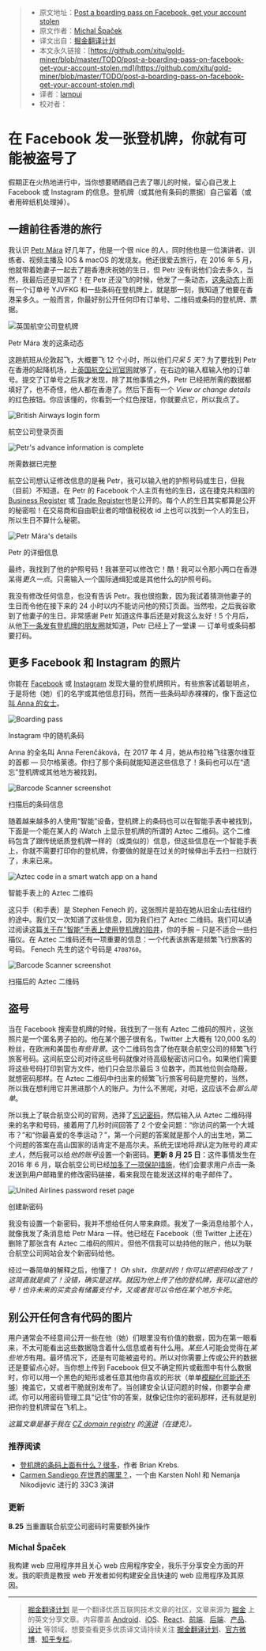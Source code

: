 
> * 原文地址：[Post a boarding pass on Facebook, get your account stolen](https://www.michalspacek.com/post-a-boarding-pass-on-facebook-get-your-account-stolen)
> * 原文作者：[Michal Špaček](https://www.michalspacek.com/)
> * 译文出自：[掘金翻译计划](https://github.com/xitu/gold-miner)
> * 本文永久链接：[https://github.com/xitu/gold-miner/blob/master/TODO/post-a-boarding-pass-on-facebook-get-your-account-stolen.md](https://github.com/xitu/gold-miner/blob/master/TODO/post-a-boarding-pass-on-facebook-get-your-account-stolen.md)
> * 译者：[lampui](https://github.com/lampui)
> * 校对者：

# 在 Facebook 发一张登机牌，你就有可能被盗号了

假期正在火热地进行中，当你想要晒晒自己去了哪儿的时候，留心自己发上 Facebook 或 Instagram 的信息。登机牌（或其他有条码的票据）自己留着（或者用碎纸机处理掉）。

## 一趟前往香港的旅行

我认识 [Petr Mára](http://www.petrmara.com/) 好几年了，他是一个很 nice 的人，同时他也是一位演讲者、训练者、视频主播及 IOS & macOS 的发烧友。他还很爱去旅行，在 2016 年 5 月，他就带着她妻子一起去了趟香港庆祝她的生日，但 Petr 没有说他们会去多久，当然，我最后还是知道了！在 Petr 还没飞的时候，他发了一条动态，[这条动态](https://www.instagram.com/p/BF06blXmUXF/)上面有一个订单号 YJVFKG 和一些条码在登机牌上，就是那一刻，我知道了他要在香港呆多久。一般而言，你最好别公开任何印有订单号、二维码或条码的登机牌、票据。

![英国航空公司登机牌](https://www.michalspacek.cz/i/images/blog/boardingpass/ba-pass.jpg)

Petr Mára 发的这条动态

这趟航班从伦敦起飞，大概要飞 12 个小时，所以他们*只呆 5 天*？为了要找到 Petr 在香港的起降机场，上[英国航空公司官网](https://www.britishairways.com/travel/managebooking/public/en_cz)就够了，在右边的输入框输入他的订单号。提交了订单号之后我才发现，除了其他事情之外，Petr 已经把所需的数据都填好了，也不奇怪，他人都在香港了。然后下面有一个 _View or change details_ 的红色按钮。你应该懂的，你看到一个红色按钮，你就要点它，所以我点了。

![British Airways login form](https://www.michalspacek.cz/i/images/blog/boardingpass/ba-login.png)

航空公司登录页面

![Petr's advance information is complete](https://www.michalspacek.cz/i/images/blog/boardingpass/ba-completed.png)

所需数据已完整

航空公司想认证修改信息的是~~我~~ Petr，我可以输入他的护照号码或生日，但我（目前）不知道。在 Petr 的 Facebook 个人主页有他的生日，这在捷克共和国的 [Business Register](https://or.justice.cz/) 或 [Trade Register](http://www.rzp.cz/)也是公开的。每个人的生日其实都算是公开的秘密啦！在交易商和自由职业者的增值税税收 id 上也可以找到一个人的生日，所以生日不算什么秘密。

![Petr Mára's details](https://www.michalspacek.cz/i/images/blog/boardingpass/ba-details.png)

Petr 的详细信息

最终，我找到了他的护照号码！我甚至可以修改它！酷！我可以令那小两口在香港呆得*更久一点*。只需输入一个国际通缉犯或是其他什么的护照号码。

我没有修改任何信息，也没有告诉 Petr。我也很抱歉，因为我试着猜测他妻子的生日而令他在接下来的 24 小时以内不能访问他的预订页面。当然啦，之后我谷歌到了他妻子的生日。非常感谢 Petr 知道这件事后还是对我这么友好！5 个月后，从他[下一条发有登机牌的朋友圈](https://www.instagram.com/p/BMOpEFWBV-Y/)就知道，Petr 已经上了一堂课 — 订单号或条码都要打码。

## 更多 Facebook 和 Instagram 的照片

你能在 [Facebook](https://www.facebook.com/search/str/boarding%20pass/photos-keyword) 或 [Instagram](https://www.instagram.com/explore/tags/boardingpass/) 发现大量的登机牌照片。有些旅客试着聪明点，于是将他（她）们的名字或其他信息打码，然而一些条码却赤裸裸的，像下面这位[叫 Anna 的女士](https://archive.is/I7Ydp)。

![Boarding pass](https://www.michalspacek.cz/i/images/blog/boardingpass/anna-pass.jpg)

Instagram 中的随机条码

Anna 的全名叫 Anna Ferenčáková，在 2017 年 4 月，她从布拉格飞往塞尔维亚的首都 — 贝尔格莱德。你扫了那个条码就能知道这些信息了！条码也可以在“遗忘”登机牌或其他地方被找到。

![Barcode Scanner screenshot](https://www.michalspacek.cz/i/images/blog/boardingpass/anna-ferencakova.jpg)

扫描后的条码信息

随着越来越多的人使用“智能”设备，登机牌上的条码也可以在智能手表中被找到，下面是一个能在某人的 iWatch 上显示登机牌的所谓的 Aztec 二维码。这个二维码包含了跟传统纸质登机牌一样的（或类似的）信息，但这些信息在一个智能手表上，你就不需要打印你的登机牌，你要做的就是在过关的时候伸出手去扫一扫就行了，未来已来。

![Aztec code in a smart watch app on a hand](https://www.michalspacek.cz/i/images/blog/boardingpass/stephen-aztec.jpg)

智能手表上的 Aztec 二维码

这只手（和手表）是 Stephen Fenech 的，这张照片是拍在她从旧金山去往纽约的途中。我们又一次知道了这些信息，因为我们扫了 Aztec 二维码。我们可以通过阅读这篇[关于在"智能"手表上使用登机牌的陷井](http://www.techguide.com.au/blog/boarding-pass-experience-with-apple-watch-ran-off-the-runway/)，你的手腕 – 只是不适合一些扫描仪。在 Aztec 二维码还有一项重要的信息：一个代表该旅客是频繁飞行旅客的号码。 Fenech 先生的这个号码是 `4708760`。

![Barcode Scanner screenshot](https://www.michalspacek.cz/i/images/blog/boardingpass/stephen-fenech.jpg)

扫描后的 Aztec 二维码

## 盗号

当在 Facebook 搜索登机牌的时候，我找到了一张有 Aztec 二维码的照片，这张照片是一个匿名男子拍的。他在某个圈子很有名，Twitter 上大概有 120,000 名的粉丝，在欧洲和美国也*有些背景*。这个二维码包含了他在联合航空公司的频繁飞行旅客号码。这间航空公司对待这些号码就像对待高级秘密访问口令。如果他们需要将这些号码打印到官方文件，他们只会显示最后 3 位数字，而其他位则会隐蔽，就想密码那样。在 Aztec 二维码中扫出来的频繁飞行旅客号码是完整的，当然，所以我在想利用它并黑进那个人的账户。为什么不黑呢，对吧，这应该不会*那么简单*。

所以我上了联合航空公司的官网，选择了[忘记密码](https://www.united.com/ual/en/us/account/security/passwordrecovery)，然后输入从 Aztec 二维码得来的名字和号码，接着用了几秒时间回答了 2 个安全问题：“你访问的第一个大城市？”和“你最喜爱的冬季运动？”，第一个问题的答案就是那个人的出生地，第二个问题的答案在高山国家的话肯定不是高尔夫。系统无误地将*我*认定为账号的*真实主人*，然后我可以给*他的账号*设置一个新密码。**更新 8 月 25 日**：这件事情发生在 2016 年 6 月，联合航空公司已经[加多了一项保护措施](https://twitter.com/benholley/status/900800557753016320)，他们会要求用户点击一条发送到用户邮箱里的修改密码链接，看来我现在能发送这样的电子邮件了。

![United Airlines password reset page](https://www.michalspacek.cz/i/images/blog/boardingpass/ua-password-reset.png)

创建新密码

我没有设置一个新密码，我并不想给任何人带来麻烦。我发了一条消息给那个人，就像我发了条消息给 Petr Mára 一样。他已经在 Facebook（但 Twitter 上还在）删除了那张含有 Aztec 二维码的照片。但他不信我可以劫持他的账户，他以为联合航空公司网站会发个新密码给他。

经过一番简单的解释之后，他懂了！ *Oh shit，你是对的！你可以把密码给改了！这简直就是疯了！*没错，确实是这样。就因为他上传了他的登机牌，我可以盗他的号！也许未来的买卖会有储蓄支付卡，又或者我可以令他在某个地方*卡死*。

## 别公开任何含有代码的图片

用户通常会不经意间公开一些在他（她）们眼里没有价值的数据，因为在第一眼看来，不太可能看出这些数据隐含着什么信息或者有什么用。*某些人*可能会觉得在*某些地方*有用。最坏情况下，还是有可能被盗号的。所以对你需要上传或公开的数据还是要留点心好。当你想上传到 Facebook 但又不确定照片或截图中有什么数据时，你可以用一个黑色的矩形或者任意其他你喜欢的形状（单单[模糊化可能还不够](https://dheera.net/projects/blur)）掩盖它，又或者干脆就别发布了。当创建安全认证问题的时候，你要学会*撒谎*。你可以用密码管理工具“记住”你的答案，就像记住你的密码那样，还有就是别把你的登机牌留在飞机上。

_这篇文章是基于我在 [CZ domain registry](https://www.nic.cz/) 的[演讲](https://www.michalspacek.com/talks/z-fb-fotky-az-k-unesenemu-uctu-it17)（在捷克）。_

### 推荐阅读

* [登机牌的条码上面有什么？很多](https://krebsonsecurity.com/2015/10/whats-in-a-boarding-pass-barcode-a-lot/)，作者 Brian Krebs.
* [Carmen Sandiego 在世界的哪里？](https://media.ccc.de/v/33c3-7964-where_in_the_world_is_carmen_sandiego)，一个由 Karsten Nohl 和 Nemanja Nikodijevic 进行的 33C3 演讲

### 更新

**8.25** 当重置联合航空公司密码时需要额外操作

### Michal Špaček

我构建 web 应用程序并且关心 web 应用程序安全，我乐于分享安全方面的开发。我的职责是教授 web 开发者如何构建安全且快速的 web 应用程序及其原因。


---

> [掘金翻译计划](https://github.com/xitu/gold-miner) 是一个翻译优质互联网技术文章的社区，文章来源为 [掘金](https://juejin.im) 上的英文分享文章。内容覆盖 [Android](https://github.com/xitu/gold-miner#android)、[iOS](https://github.com/xitu/gold-miner#ios)、[React](https://github.com/xitu/gold-miner#react)、[前端](https://github.com/xitu/gold-miner#前端)、[后端](https://github.com/xitu/gold-miner#后端)、[产品](https://github.com/xitu/gold-miner#产品)、[设计](https://github.com/xitu/gold-miner#设计) 等领域，想要查看更多优质译文请持续关注 [掘金翻译计划](https://github.com/xitu/gold-miner)、[官方微博](http://weibo.com/juejinfanyi)、[知乎专栏](https://zhuanlan.zhihu.com/juejinfanyi)。
